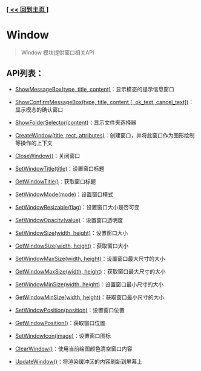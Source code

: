 ### [[ << 回到主页 ]](../index.md)

# Window

> Window 模块提供窗口相关API

## API列表：

+ [ShowMessageBox(type, title, content)](_ShowMessageBox_.md)：显示模态的提示信息窗口

+ [ShowConfirmMessageBox(type, title, content [, ok_text, cancel_text])](_ShowConfirmMessageBox_.md)：显示模态的确认窗口

+ [ShowFolderSelector(content)](_ShowFolderSelector_.md)：显示文件夹选择器

+ [CreateWindow(title, rect, attributes)](_CreateWindow_.md)：创建窗口，并将此窗口作为图形绘制等操作的上下文

+ [CloseWindow()](_CloseWindow_.md)：关闭窗口

+ [SetWindowTitle(title)](_SetWindowTitle_.md)：设置窗口标题

+ [GetWindowTitle()](_GetWindowTitle_.md)：获取窗口标题

+ [SetWindowMode(mode)](_SetWindowMode_.md)：设置窗口模式

+ [SetWindowResizable(flag)](_SetWindowResizable_.md)：设置窗口大小是否可变

+ [SetWindowOpacity(value)](_SetWindowOpacity_.md)：设置窗口透明度

+ [SetWindowSize(width, height)](_SetWindowSize_.md)：设置窗口大小

+ [GetWindowSize(width, height)](_GetWindowSize_.md)：获取窗口大小

+ [SetWindowMaxSize(width, height)](_SetWindowMaxSize_.md)：设置窗口最大尺寸的大小

+ [GetWindowMaxSize(width, height)](_GetWindowMaxSize_.md)：获取窗口最大尺寸的大小

+ [SetWindowMinSize(width, height)](_SetWindowMinSize_.md)：设置窗口最小尺寸的大小

+ [GetWindowMinSize(width, height)](_GetWindowMinSize_.md)：获取窗口最小尺寸的大小

+ [SetWindowPosition(position)](_SetWindowPosition_.md)：设置窗口位置

+ [GetWindowPosition()](_GetWindowPosition_.md)：获取窗口位置

+ [SetWindowIcon(image)](_SetWindowIcon_.md)：设置窗口图标

+ [ClearWindow()](_ClearWindow_.md)：使用当前绘图颜色清空窗口内容

+ [UpdateWindow()](_UpdateWindow_.md)：将渲染缓冲区的内容刷新到屏幕上
